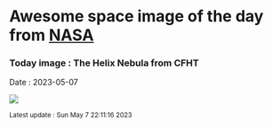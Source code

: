 
# Awesome space image of the day from [NASA](https://api.nasa.gov/)

### Today image : The Helix Nebula from CFHT
Date : 2023-05-07

![](https://apod.nasa.gov/apod/image/2305/Helix2_CFHT_960.jpg)

<small>Latest update : Sun May  7 22:11:16 2023</small>
        